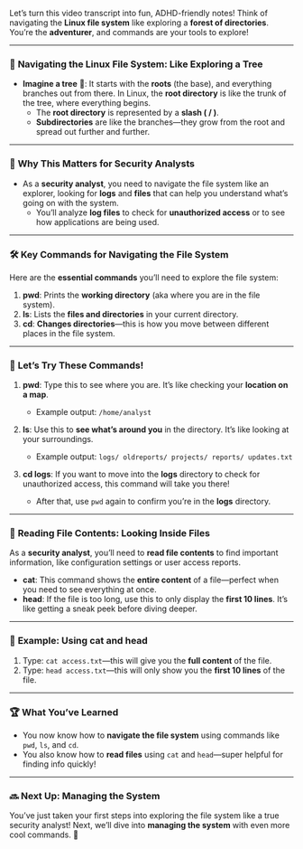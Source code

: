 Let’s turn this video transcript into fun, ADHD-friendly notes! Think of navigating the **Linux file system** like exploring a **forest of directories**. You’re the **adventurer**, and commands are your tools to explore!

---

### 🌳 **Navigating the Linux File System: Like Exploring a Tree**
- **Imagine a tree** 🌲: It starts with the **roots** (the base), and everything branches out from there. In Linux, the **root directory** is like the trunk of the tree, where everything begins.
   - The **root directory** is represented by a **slash ( / )**.
   - **Subdirectories** are like the branches—they grow from the root and spread out further and further.

---

### 🔎 **Why This Matters for Security Analysts**
- As a **security analyst**, you need to navigate the file system like an explorer, looking for **logs** and **files** that can help you understand what’s going on with the system.
   - You’ll analyze **log files** to check for **unauthorized access** or to see how applications are being used.

---

### 🛠️ **Key Commands for Navigating the File System**
Here are the **essential commands** you’ll need to explore the file system:

1. **pwd**: Prints the **working directory** (aka where you are in the file system).
2. **ls**: Lists the **files and directories** in your current directory.
3. **cd**: **Changes directories**—this is how you move between different places in the file system.

---

### 🔄 **Let’s Try These Commands!**
1. **pwd**: Type this to see where you are. It’s like checking your **location on a map**.
   - Example output: `/home/analyst`
   
2. **ls**: Use this to **see what’s around you** in the directory. It’s like looking at your surroundings.
   - Example output: `logs/ oldreports/ projects/ reports/ updates.txt`
   
3. **cd logs**: If you want to move into the **logs** directory to check for unauthorized access, this command will take you there!
   - After that, use `pwd` again to confirm you’re in the **logs** directory.

---

### 📂 **Reading File Contents: Looking Inside Files**
As a **security analyst**, you’ll need to **read file contents** to find important information, like configuration settings or user access reports.

- **cat**: This command shows the **entire content** of a file—perfect when you need to see everything at once.
- **head**: If the file is too long, use this to only display the **first 10 lines**. It’s like getting a sneak peek before diving deeper.

---

### 📝 **Example: Using cat and head**
1. Type: `cat access.txt`—this will give you the **full content** of the file.
2. Type: `head access.txt`—this will only show you the **first 10 lines** of the file.

---

### 🏆 **What You’ve Learned**
- You now know how to **navigate the file system** using commands like `pwd`, `ls`, and `cd`.
- You also know how to **read files** using `cat` and `head`—super helpful for finding info quickly!
  
---

### 🔜 **Next Up: Managing the System**
You’ve just taken your first steps into exploring the file system like a true security analyst! Next, we’ll dive into **managing the system** with even more cool commands. 🚀